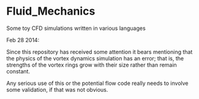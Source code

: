 Fluid_Mechanics
===============

Some toy CFD simulations written in various languages

Feb 28 2014:

Since this repository has received some attention it bears mentioning that the physics of the vortex dynamics simulation has an error; that is, the strengths of the vortex rings grow with their size rather than remain constant. 

Any serious use of this or the potential flow code really needs to involve some validation, if that was not obvious.
